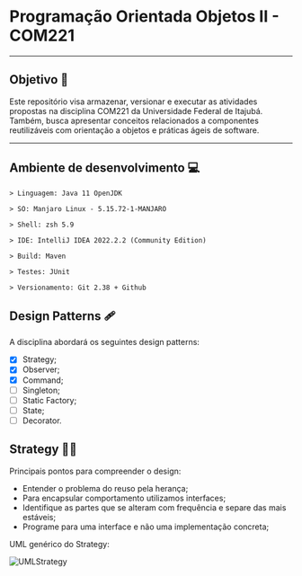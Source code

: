 # Programação Orientada Objetos II - COM221

---

## Objetivo :dart:

Este repositório visa armazenar, versionar e executar as atividades propostas na disciplina COM221 da Universidade Federal de Itajubá. Também, busca apresentar conceitos relacionados a componentes reutilizáveis com orientação a objetos e práticas ágeis de software.

---

## Ambiente de desenvolvimento :computer:
    > Linguagem: Java 11 OpenJDK

    > SO: Manjaro Linux - 5.15.72-1-MANJARO

    > Shell: zsh 5.9

    > IDE: IntelliJ IDEA 2022.2.2 (Community Edition)

    > Build: Maven

    > Testes: JUnit

    > Versionamento: Git 2.38 + Github

## Design Patterns 🩹

A disciplina abordará os seguintes design patterns:

- [X] Strategy;
- [X] Observer;
- [X] Command;
- [ ] Singleton;
- [ ] Static Factory;
- [ ] State;
- [ ] Decorator.

## Strategy 👷‍♂️

Principais pontos para compreender o design:
- Entender o problema do reuso pela herança;
- Para encapsular comportamento utilizamos interfaces;
- Identifique as partes que se alteram com frequência e separe das mais estáveis;
- Programe para uma interface e não uma implementação concreta;

UML genérico do Strategy:

![UMLStrategy](https://imgur.com/JNRb4uX.png)

